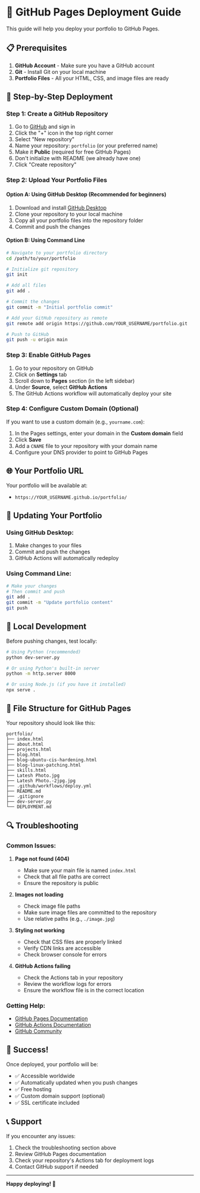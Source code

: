 # 🚀 GitHub Pages Deployment Guide

This guide will help you deploy your portfolio to GitHub Pages.

## 📋 Prerequisites

1. **GitHub Account** - Make sure you have a GitHub account
2. **Git** - Install Git on your local machine
3. **Portfolio Files** - All your HTML, CSS, and image files are ready

## 🔧 Step-by-Step Deployment

### Step 1: Create a GitHub Repository

1. Go to [GitHub](https://github.com) and sign in
2. Click the "+" icon in the top right corner
3. Select "New repository"
4. Name your repository: `portfolio` (or your preferred name)
5. Make it **Public** (required for free GitHub Pages)
6. Don't initialize with README (we already have one)
7. Click "Create repository"

### Step 2: Upload Your Portfolio Files

#### Option A: Using GitHub Desktop (Recommended for beginners)

1. Download and install [GitHub Desktop](https://desktop.github.com/)
2. Clone your repository to your local machine
3. Copy all your portfolio files into the repository folder
4. Commit and push the changes

#### Option B: Using Command Line

```bash
# Navigate to your portfolio directory
cd /path/to/your/portfolio

# Initialize git repository
git init

# Add all files
git add .

# Commit the changes
git commit -m "Initial portfolio commit"

# Add your GitHub repository as remote
git remote add origin https://github.com/YOUR_USERNAME/portfolio.git

# Push to GitHub
git push -u origin main
```

### Step 3: Enable GitHub Pages

1. Go to your repository on GitHub
2. Click on **Settings** tab
3. Scroll down to **Pages** section (in the left sidebar)
4. Under **Source**, select **GitHub Actions**
5. The GitHub Actions workflow will automatically deploy your site

### Step 4: Configure Custom Domain (Optional)

If you want to use a custom domain (e.g., `yourname.com`):

1. In the Pages settings, enter your domain in the **Custom domain** field
2. Click **Save**
3. Add a `CNAME` file to your repository with your domain name
4. Configure your DNS provider to point to GitHub Pages

## 🌐 Your Portfolio URL

Your portfolio will be available at:
- `https://YOUR_USERNAME.github.io/portfolio/`

## 🔄 Updating Your Portfolio

### Using GitHub Desktop:
1. Make changes to your files
2. Commit and push the changes
3. GitHub Actions will automatically redeploy

### Using Command Line:
```bash
# Make your changes
# Then commit and push
git add .
git commit -m "Update portfolio content"
git push
```

## 🧪 Local Development

Before pushing changes, test locally:

```bash
# Using Python (recommended)
python dev-server.py

# Or using Python's built-in server
python -m http.server 8000

# Or using Node.js (if you have it installed)
npx serve .
```

## 📁 File Structure for GitHub Pages

Your repository should look like this:
```
portfolio/
├── index.html
├── about.html
├── projects.html
├── blog.html
├── blog-ubuntu-cis-hardening.html
├── blog-linux-patching.html
├── skills.html
├── Latesh Photo.jpg
├── Latesh Photo.-2jpg.jpg
├── .github/workflows/deploy.yml
├── README.md
├── .gitignore
├── dev-server.py
└── DEPLOYMENT.md
```

## 🔍 Troubleshooting

### Common Issues:

1. **Page not found (404)**
   - Make sure your main file is named `index.html`
   - Check that all file paths are correct
   - Ensure the repository is public

2. **Images not loading**
   - Check image file paths
   - Make sure image files are committed to the repository
   - Use relative paths (e.g., `./image.jpg`)

3. **Styling not working**
   - Check that CSS files are properly linked
   - Verify CDN links are accessible
   - Check browser console for errors

4. **GitHub Actions failing**
   - Check the Actions tab in your repository
   - Review the workflow logs for errors
   - Ensure the workflow file is in the correct location

### Getting Help:

- [GitHub Pages Documentation](https://pages.github.com/)
- [GitHub Actions Documentation](https://docs.github.com/en/actions)
- [GitHub Community](https://github.community/)

## 🎉 Success!

Once deployed, your portfolio will be:
- ✅ Accessible worldwide
- ✅ Automatically updated when you push changes
- ✅ Free hosting
- ✅ Custom domain support (optional)
- ✅ SSL certificate included

## 📞 Support

If you encounter any issues:
1. Check the troubleshooting section above
2. Review GitHub Pages documentation
3. Check your repository's Actions tab for deployment logs
4. Contact GitHub support if needed

---

**Happy deploying! 🚀** 